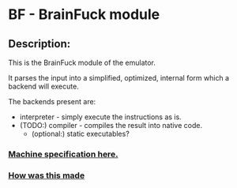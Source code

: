 # BF - BrainFuck module

## Description:

This is the BrainFuck module of the emulator.

It parses the input into a simplified, optimized, internal form which a backend will execute.

The backends present are:
- interpreter - simply execute the instructions as is.
- (TODO:) compiler - compiles the result into native code.
    - (optional:) static executables?

### [Machine specification here.](./docs/SPECS.md)
### [How was this made](./docs/LORE.md)